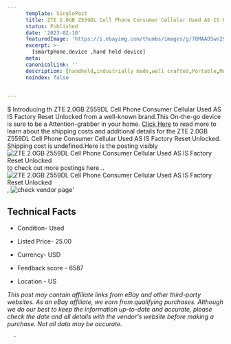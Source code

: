 ```yaml
---
      template: SinglePost
      title: ZTE 2.0GB Z559DL Cell Phone Consumer Cellular Used AS IS Factory Reset Unlocked
      status: Published
      date: '2023-02-10'
      featuredImage: 'https://i.ebayimg.com/thumbs/images/g/78MAAOSwn29j4aWO/s-l225.jpg'
      excerpt: >-
        [smartphone,device ,hand held device]
      meta:
      canonicalLink: ''
      description: [handheld,industrially made,well crafted,Portable,Mobile,Compact,Convenient,Lightweight,Maneuverable,Man-portable,Miniature,Carriable,Hand-held,Light,Holdable,Transportable,Mobile device,Pocket-sized,On-the-go,Wireless,Cordless,Compact size,Convenient size, smartphone,device ,hand held device]
      noindex: false
      

---
```

$
      Introducing th ZTE 2.0GB Z559DL Cell Phone Consumer Cellular Used AS IS Factory Reset Unlocked from a well-known brand.This On-the-go device  is sure to be a Attention-grabber in your home. [Click Here](https://www.ebay.com/itm/125758525518?hash=item1d47cad04e%3Ag%3A78MAAOSwn29j4aWO&mkevt=1&mkcid=1&mkrid=711-53200-19255-0&campid=%253CePNCampaignId%253E&customid=%253CreferenceId%253E&toolid=10049) to read more to learn about the shipping costs and additional details for the ZTE 2.0GB Z559DL Cell Phone Consumer Cellular Used AS IS Factory Reset Unlocked. Shipping cost is undefined.Here is the posting visibly ![ZTE 2.0GB Z559DL Cell Phone Consumer Cellular Used AS IS Factory Reset Unlocked](https://i.ebayimg.com/thumbs/images/g/78MAAOSwn29j4aWO/s-l225.jpg) to check out more postings here... ![ZTE 2.0GB Z559DL Cell Phone Consumer Cellular Used AS IS Factory Reset Unlocked](https://i.ebayimg.com/images/g/78MAAOSwn29j4aWO/s-l1600.jpg), ![check vendor page](https://origin-galleryplus.ebayimg.com/ws/web/125758525518_2_0_1/225x225.jpg,https://origin-galleryplus.ebayimg.com/ws/web/125758525518_3_0_1/225x225.jpg,https://origin-galleryplus.ebayimg.com/ws/web/125758525518_4_0_1/225x225.jpg,https://origin-galleryplus.ebayimg.com/ws/web/125758525518_5_0_1/225x225.jpg,https://origin-galleryplus.ebayimg.com/ws/web/125758525518_6_0_1/225x225.jpg)'

      

 ## Technical Facts 



     
      

 - Condition- Used 


      

 - Listed Price- 25.00 


      

 - Currency- USD 


      

 - Feedback score - 6587 


      

 - Location - US 


      
      

 *_This post may contain affiliate links from eBay and other third-party websites. As an eBay affiliate, we earn from qualifying purchases. Although we do our best to keep the information up-to-date and accurate, please check the date and all details with the vendor's website before making a purchase. Not all data may be accurate._*




      -
